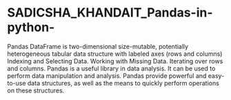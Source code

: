 # SADICSHA_KHANDAIT_Pandas-in-python-
Pandas DataFrame is two-dimensional size-mutable, potentially heterogeneous tabular data structure with labeled axes (rows and columns)
Indexing and Selecting Data. Working with Missing Data. Iterating over rows and columns.
Pandas is a useful library in data analysis. It can be used to perform data manipulation and analysis.
Pandas provide powerful and easy-to-use data structures, as well as the means to quickly perform operations on these structures.
